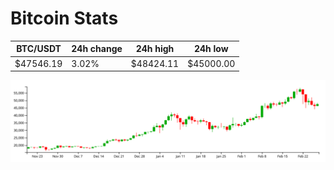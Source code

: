 # Bitcoin Stats

BTC/USDT|24h change|24h high|24h low|
|---|---|---|---|
|$47546.19|3.02%|$48424.11|$45000.00|

<img src="./chart.svg">
